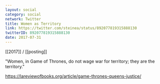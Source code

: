 ```yaml
---
layout: social
category: social
network: Twitter
title: Women as Territory
link: https://twitter.com/steinea/status/892077819315888130
twitterID: 892077819315888130
date: 2017-07-31
---
```


[[2017]] / [[posting]]

"Women, in Game of Thrones, do not wage war for territory; they are the territory."

<https://lareviewofbooks.org/article/game-thrones-queens-justice/>
